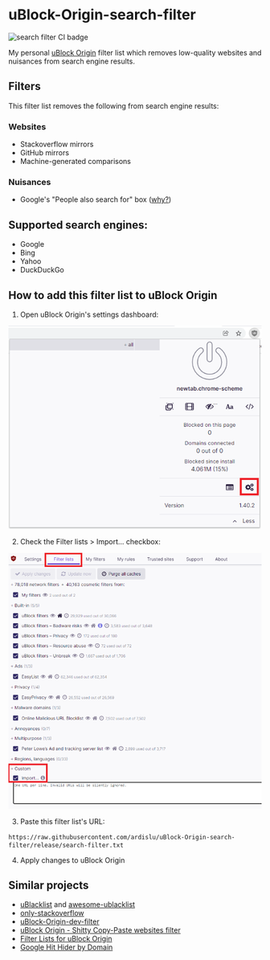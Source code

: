 # uBlock-Origin-search-filter

![search filter CI badge](https://github.com/ardislu/uBlock-Origin-search-filter/actions/workflows/make-search-filter.yml/badge.svg)

My personal [uBlock Origin](https://ublockorigin.com) filter list which removes low-quality websites and nuisances from search engine results.

## Filters

This filter list removes the following from search engine results:

### Websites

- Stackoverflow mirrors
- GitHub mirrors
- Machine-generated comparisons

### Nuisances

- Google's "People also search for" box ([why?](https://webapps.stackexchange.com/questions/115038/how-to-stop-googles-people-also-search-for))

## Supported search engines:
- Google
- Bing
- Yahoo
- DuckDuckGo

## How to add this filter list to uBlock Origin

1. Open uBlock Origin's settings dashboard:

![uBlock Origin settings dashboard](https://raw.githubusercontent.com/ardislu/uBlock-Origin-search-filter/main/.github/settings-dashboard.webp)

2. Check the Filter lists > Import... checkbox:

![import filter lists checkbox](https://raw.githubusercontent.com/ardislu/uBlock-Origin-search-filter/main/.github/import-filter-list.webp)

3. Paste this filter list's URL:

```
https://raw.githubusercontent.com/ardislu/uBlock-Origin-search-filter/release/search-filter.txt
```

4. Apply changes to uBlock Origin

## Similar projects
- [uBlacklist](https://iorate.github.io/ublacklist) and [awesome-ublacklist](https://github.com/rjaus/awesome-ublacklist)
- [only-stackoverflow](https://github.com/RyuaNerin/only-stackoverflow)
- [uBlock-Origin-dev-filter](https://github.com/quenhus/uBlock-Origin-dev-filter)
- [uBlock Origin - Shitty Copy-Paste websites filter](https://github.com/stroobants-dev/ublock-origin-shitty-copies-filter)
- [Filter Lists for uBlock Origin](https://github.com/MrBukLau/filter-lists-for-ublock-origin)
- [Google Hit Hider by Domain](https://greasyfork.org/en/scripts/1682-google-hit-hider-by-domain-search-filter-block-sites)